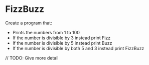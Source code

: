 # FizzBuzz

Create a program that:
- Prints the numbers from 1 to 100
- If the number is divisible by 3 instead print Fizz
- If the number is divisible by 5 instead print Buzz
- If the number is divisible by both 5 and 3 instead print FizzBuzz

// TODO: Give more detail